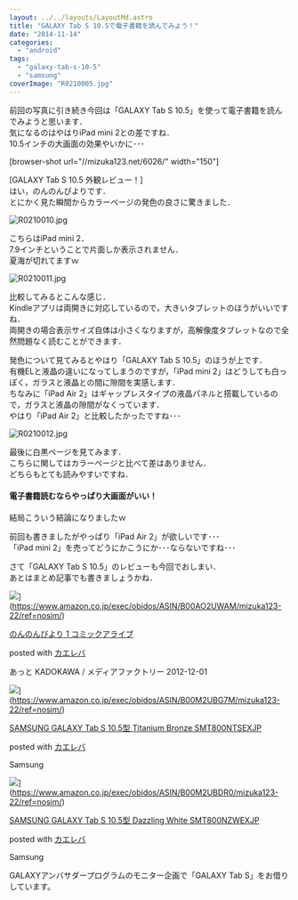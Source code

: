 ```yaml
---
layout: ../../layouts/LayoutMd.astro
title: "GALAXY Tab S 10.5で電子書籍を読んでみよう！"
date: "2014-11-14"
categories: 
  - "android"
tags: 
  - "galaxy-tab-s-10-5"
  - "samsung"
coverImage: "R0210005.jpg"
---
```


前回の写真に引き続き今回は「GALAXY Tab S 10.5」を使って電子書籍を読んでみようと思います．  
気になるのはやはりiPad mini 2との差ですね．  
10.5インチの大画面の効果やいかに･･･

\[browser-shot url="//mizuka123.net/6026/" width="150"\]

[GALAXY Tab S 10.5 外観レビュー！]  
はい，のんのんびよりです．  
とにかく見た瞬間からカラーページの発色の良さに驚きました．

![R0210010.jpg](/archive/images/15788375182_7bd27b6149_b.jpg)
 
こちらはiPad mini 2．  
7.9インチということで片面しか表示されません．  
夏海が切れてますｗ

![R0210011.jpg](/archive/images/15601984110_d111ba81d7_b.jpg)
 
比較してみるとこんな感じ．  
Kindleアプリは両開きに対応しているので，大きいタブレットのほうがいいですね．  
両開きの場合表示サイズ自体は小さくなりますが，高解像度タブレットなので全然問題なく読むことができます．

発色について見てみるとやはり「GALAXY Tab S 10.5」のほうが上です．  
有機ELと液晶の違いになってしまうのですが，「iPad mini 2」はどうしても白っぽく，ガラスと液晶との間に隙間を実感します．  
ちなみに「iPad Air 2」はギャップレスタイプの液晶パネルと搭載しているので，ガラスと液晶の隙間がなくっています．  
やはり「iPad Air 2」と比較したかったですね･･･

![R0210012.jpg](/archive/images/15600982159_7d7b89bc08_b.jpg)
 
最後に白黒ページを見てみます．  
こちらに関してはカラーページと比べて差はありません．  
どちらもとても読みやすいですね．

#### 電子書籍読むならやっぱり大画面がいい！

結局こういう結論になりましたｗ

前回も書きましたがやっぱり「iPad Air 2」が欲しいです･･･  
「iPad mini 2」を売ってどうにかこうにか･･･ならないですね･･･

さて「GALAXY Tab S 10.5」のレビューも今回でおしまい．  
あとはまとめ記事でも書きましょうかね．

![](/archive/images/51tG8CXVN9L._SL160_.jpg)](https://www.amazon.co.jp/exec/obidos/ASIN/B00AO2UWAM/mizuka123-22/ref=nosim/)

[のんのんびより 1 コミックアライブ](https://www.amazon.co.jp/exec/obidos/ASIN/B00AO2UWAM/mizuka123-22/ref=nosim/)

posted with [カエレバ](http://kaereba.com)

あっと KADOKAWA / メディアファクトリー 2012-12-01

![](/archive/images/31dh5xUcb6L._SL160_.jpg)](https://www.amazon.co.jp/exec/obidos/ASIN/B00M2UBG7M/mizuka123-22/ref=nosim/)

[SAMSUNG GALAXY Tab S 10.5型 Titanium Bronze SMT800NTSEXJP](https://www.amazon.co.jp/exec/obidos/ASIN/B00M2UBG7M/mizuka123-22/ref=nosim/)

posted with [カエレバ](http://kaereba.com)

Samsung

![](/archive/images/31gRPbL8GSL._SL160_.jpg)](https://www.amazon.co.jp/exec/obidos/ASIN/B00M2UBDR0/mizuka123-22/ref=nosim/)

[SAMSUNG GALAXY Tab S 10.5型 Dazzling White SMT800NZWEXJP](https://www.amazon.co.jp/exec/obidos/ASIN/B00M2UBDR0/mizuka123-22/ref=nosim/)

posted with [カエレバ](http://kaereba.com)

Samsung

GALAXYアンバサダープログラムのモニター企画で「GALAXY Tab S」をお借りしています。
